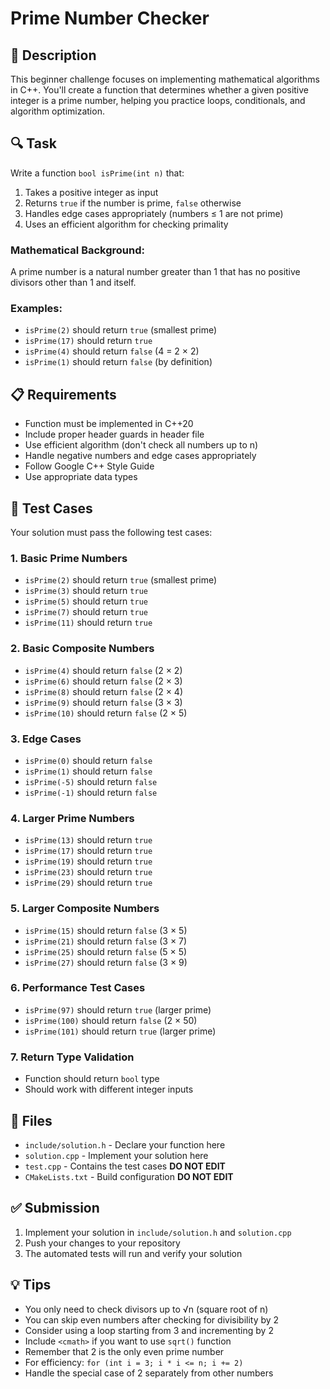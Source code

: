 # Prime Number Checker

## 🎯 Description
This beginner challenge focuses on implementing mathematical algorithms in C++. You'll create a function that determines whether a given positive integer is a prime number, helping you practice loops, conditionals, and algorithm optimization.

## 🔍 Task
Write a function `bool isPrime(int n)` that:
1. Takes a positive integer as input
2. Returns `true` if the number is prime, `false` otherwise
3. Handles edge cases appropriately (numbers ≤ 1 are not prime)
4. Uses an efficient algorithm for checking primality

### Mathematical Background:
A prime number is a natural number greater than 1 that has no positive divisors other than 1 and itself.

### Examples:
- `isPrime(2)` should return `true` (smallest prime)
- `isPrime(17)` should return `true`
- `isPrime(4)` should return `false` (4 = 2 × 2)
- `isPrime(1)` should return `false` (by definition)

## 📋 Requirements
- Function must be implemented in C++20
- Include proper header guards in header file
- Use efficient algorithm (don't check all numbers up to n)
- Handle negative numbers and edge cases appropriately
- Follow Google C++ Style Guide
- Use appropriate data types

## 🧪 Test Cases
Your solution must pass the following test cases:

### 1. Basic Prime Numbers
- `isPrime(2)` should return `true` (smallest prime)
- `isPrime(3)` should return `true`
- `isPrime(5)` should return `true`
- `isPrime(7)` should return `true`
- `isPrime(11)` should return `true`

### 2. Basic Composite Numbers
- `isPrime(4)` should return `false` (2 × 2)
- `isPrime(6)` should return `false` (2 × 3)
- `isPrime(8)` should return `false` (2 × 4)
- `isPrime(9)` should return `false` (3 × 3)
- `isPrime(10)` should return `false` (2 × 5)

### 3. Edge Cases
- `isPrime(0)` should return `false`
- `isPrime(1)` should return `false`
- `isPrime(-5)` should return `false`
- `isPrime(-1)` should return `false`

### 4. Larger Prime Numbers
- `isPrime(13)` should return `true`
- `isPrime(17)` should return `true`
- `isPrime(19)` should return `true`
- `isPrime(23)` should return `true`
- `isPrime(29)` should return `true`

### 5. Larger Composite Numbers
- `isPrime(15)` should return `false` (3 × 5)
- `isPrime(21)` should return `false` (3 × 7)
- `isPrime(25)` should return `false` (5 × 5)
- `isPrime(27)` should return `false` (3 × 9)

### 6. Performance Test Cases
- `isPrime(97)` should return `true` (larger prime)
- `isPrime(100)` should return `false` (2 × 50)
- `isPrime(101)` should return `true` (larger prime)

### 7. Return Type Validation
- Function should return `bool` type
- Should work with different integer inputs

## 📁 Files
- `include/solution.h` - Declare your function here
- `solution.cpp` - Implement your solution here
- `test.cpp` - Contains the test cases **DO NOT EDIT**
- `CMakeLists.txt` - Build configuration **DO NOT EDIT**

## ✅ Submission
1. Implement your solution in `include/solution.h` and `solution.cpp`
2. Push your changes to your repository
3. The automated tests will run and verify your solution

## 💡 Tips
- You only need to check divisors up to √n (square root of n)
- You can skip even numbers after checking for divisibility by 2
- Consider using a loop starting from 3 and incrementing by 2
- Include `<cmath>` if you want to use `sqrt()` function
- Remember that 2 is the only even prime number
- For efficiency: `for (int i = 3; i * i <= n; i += 2)`
- Handle the special case of 2 separately from other numbers
